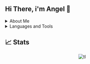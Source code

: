 ## Hi There, i'm Angel 👋

<details>
  <summary>About Me</summary>
  
  - 🇮🇹 *Italian* Developer
  -🎄Born on 16/10/2007
</details>

<details>
  <summary>Languages and Tools</summary>
  
  <h3>🔥Languages</h3>

  - [x] C, C++
  - [x] HTML/Markdown
  - [x] CSS
  - [x] C#
  - [x] Rust
  - [x] Typescript
  
  <h3>🔧 Tools</h3>
  
  - [x] Docker
  - [x] Git
  - [x] LLVM 
</details>

## 📈 Stats
  
<p align="center">
  <img src="https://github-readme-stats.vercel.app/api/top-langs/?username=ufcangel" alt="tl"/>
</p>
